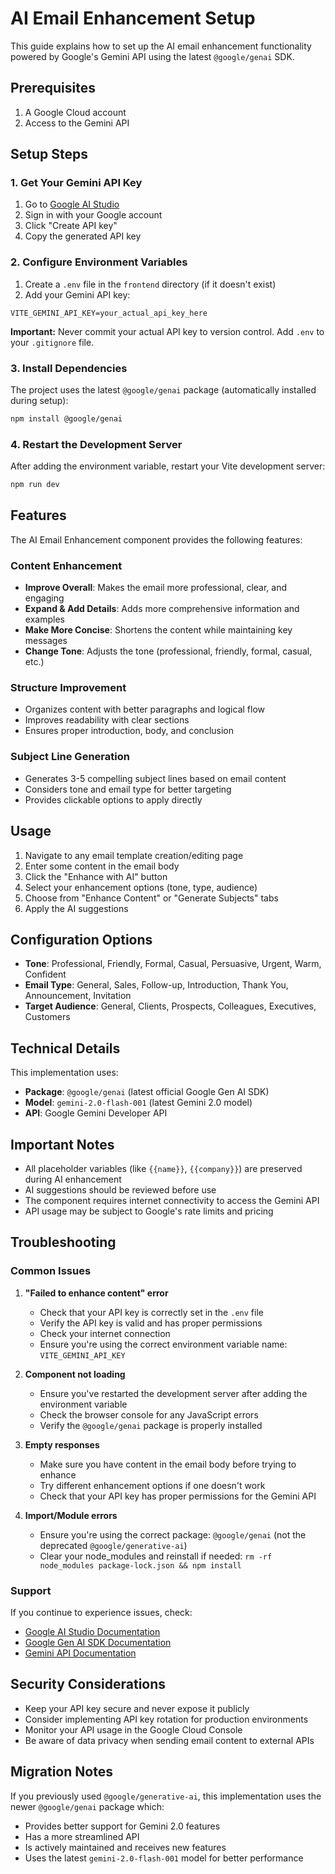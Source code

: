# AI Email Enhancement Setup

This guide explains how to set up the AI email enhancement functionality powered by Google's Gemini API using the latest `@google/genai` SDK.

## Prerequisites

1. A Google Cloud account
2. Access to the Gemini API

## Setup Steps

### 1. Get Your Gemini API Key

1. Go to [Google AI Studio](https://makersuite.google.com/app/apikey)
2. Sign in with your Google account
3. Click "Create API key"
4. Copy the generated API key

### 2. Configure Environment Variables

1. Create a `.env` file in the `frontend` directory (if it doesn't exist)
2. Add your Gemini API key:

```
VITE_GEMINI_API_KEY=your_actual_api_key_here
```

**Important:** Never commit your actual API key to version control. Add `.env` to your `.gitignore` file.

### 3. Install Dependencies

The project uses the latest `@google/genai` package (automatically installed during setup):

```bash
npm install @google/genai
```

### 4. Restart the Development Server

After adding the environment variable, restart your Vite development server:

```bash
npm run dev
```

## Features

The AI Email Enhancement component provides the following features:

### Content Enhancement
- **Improve Overall**: Makes the email more professional, clear, and engaging
- **Expand & Add Details**: Adds more comprehensive information and examples
- **Make More Concise**: Shortens the content while maintaining key messages
- **Change Tone**: Adjusts the tone (professional, friendly, formal, casual, etc.)

### Structure Improvement
- Organizes content with better paragraphs and logical flow
- Improves readability with clear sections
- Ensures proper introduction, body, and conclusion

### Subject Line Generation
- Generates 3-5 compelling subject lines based on email content
- Considers tone and email type for better targeting
- Provides clickable options to apply directly

## Usage

1. Navigate to any email template creation/editing page
2. Enter some content in the email body
3. Click the "Enhance with AI" button
4. Select your enhancement options (tone, type, audience)
5. Choose from "Enhance Content" or "Generate Subjects" tabs
6. Apply the AI suggestions

## Configuration Options

- **Tone**: Professional, Friendly, Formal, Casual, Persuasive, Urgent, Warm, Confident
- **Email Type**: General, Sales, Follow-up, Introduction, Thank You, Announcement, Invitation
- **Target Audience**: General, Clients, Prospects, Colleagues, Executives, Customers

## Technical Details

This implementation uses:
- **Package**: `@google/genai` (latest official Google Gen AI SDK)
- **Model**: `gemini-2.0-flash-001` (latest Gemini 2.0 model)
- **API**: Google Gemini Developer API

## Important Notes

- All placeholder variables (like `{{name}}`, `{{company}}`) are preserved during AI enhancement
- AI suggestions should be reviewed before use
- The component requires internet connectivity to access the Gemini API
- API usage may be subject to Google's rate limits and pricing

## Troubleshooting

### Common Issues

1. **"Failed to enhance content" error**
   - Check that your API key is correctly set in the `.env` file
   - Verify the API key is valid and has proper permissions
   - Check your internet connection
   - Ensure you're using the correct environment variable name: `VITE_GEMINI_API_KEY`

2. **Component not loading**
   - Ensure you've restarted the development server after adding the environment variable
   - Check the browser console for any JavaScript errors
   - Verify the `@google/genai` package is properly installed

3. **Empty responses**
   - Make sure you have content in the email body before trying to enhance
   - Try different enhancement options if one doesn't work
   - Check that your API key has proper permissions for the Gemini API

4. **Import/Module errors**
   - Ensure you're using the correct package: `@google/genai` (not the deprecated `@google/generative-ai`)
   - Clear your node_modules and reinstall if needed: `rm -rf node_modules package-lock.json && npm install`

### Support

If you continue to experience issues, check:
- [Google AI Studio Documentation](https://ai.google.dev/docs)
- [Google Gen AI SDK Documentation](https://googleapis.github.io/js-genai/)
- [Gemini API Documentation](https://ai.google.dev/api)

## Security Considerations

- Keep your API key secure and never expose it publicly
- Consider implementing API key rotation for production environments
- Monitor your API usage in the Google Cloud Console
- Be aware of data privacy when sending email content to external APIs

## Migration Notes

If you previously used `@google/generative-ai`, this implementation uses the newer `@google/genai` package which:
- Provides better support for Gemini 2.0 features
- Has a more streamlined API
- Is actively maintained and receives new features
- Uses the latest `gemini-2.0-flash-001` model for better performance 